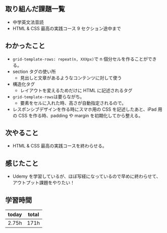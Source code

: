 ## 取り組んだ課題一覧

- 中学英文法音読
- HTML & CSS 最高の実践コース 9 セクション途中まで

## わかったこと

- `grid-template-rows: repeat(n, XXXpx)`で n 個分セルを作ることができる。
- section タグの使い所
  - 見出しと文章があるようなコンテンツに対して使う
- 構造化タグ
  - レイアウトを変えるためだけに HTML に記述されるタグ
- `grid-template-rows`は要らながち。
  - 要素をセルに入れた時、高さが自動指定されるので。
- レスポンシブデザインを作る時にスマホ用の CSS を記述したあと、iPad 用の CSS を作る時、padding や margin を初期化してから整える。

## 次やること

- HTML & CSS 最高の実践コースを終わらせる。

## 感じたこと

- Udemy を学習しているが、ほぼ写経になっているので早めに終わらせて、アウトプット課題をやりたい！

## 学習時間

| today | total   |
| ----- | ------- |
| 2.75h | 171h |
